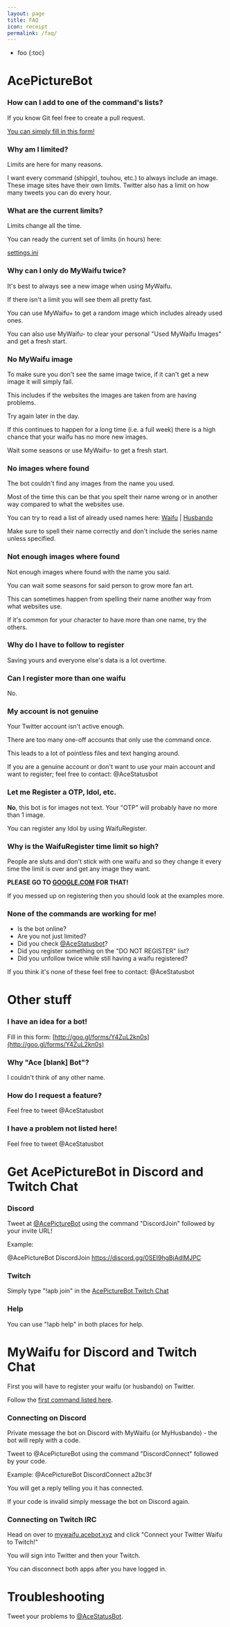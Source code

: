 ```yaml
---
layout: page
title: FAQ
icon: receipt
permalink: /faq/
---
```


* foo
{:toc}


# AcePictureBot

### How can I add to one of the command's lists?

If you know Git feel free to create a pull request.

[You can simply fill in this form!](https://docs.google.com/forms/d/1QS3RxcMXskYlvGleSX4sXvOwnnD3m4dsc_sO9JmeCtM/viewform?c=0&w=1)

### Why am I limited?

Limits are here for many reasons.

I want every command (shipgirl, touhou, etc.) to always include an image. These image sites have their own limits. Twitter also has a limit on how many tweets you can do every hour.

### What are the current limits?

Limits change all the time.

You can ready the current set of limits (in hours) here:

[settings.ini](https://github.com/ace3df/AcePictureBot/blob/master/settings.ini#L20)


### Why can I only do MyWaifu twice?

It's best to always see a new image when using MyWaifu.

If there isn't a limit you will see them all pretty fast.

You can use MyWaifu+ to get a random image which includes already used ones.

You can also use MyWaifu- to clear your personal "Used MyWaifu Images" and get a fresh start.

### No MyWaifu image

To make sure you don't see the same image twice, if it can't get a new image it will simply fail.

This includes if the websites the images are taken from are having problems.

Try again later in the day.

If this continues to happen for a long time (i.e. a full week) there is a high chance that your waifu has no more new images.

Wait some seasons or use MyWaifu- to get a fresh start.

### No images where found

The bot couldn't find any images from the name you used.

Most of the time this can be that you spelt their name wrong or in another way compared to what the websites use.

You can try to read a list of already used names here: [Waifu](https://github.com/ace3df/AcePictureBot/blob/master/lists/Waifu%20List.txt) | [Husbando](https://github.com/ace3df/AcePictureBot/blob/master/lists/Husbando%20List.txt)

Make sure to spell their name correctly and don't include the series name unless specified.

### Not enough images where found

Not enough images where found with the name you said.

You can wait some seasons for said person to grow more fan art.

This can sometimes happen from spelling their name another way from what websites use.

If it's common for your character to have more than one name, try the others.

### Why do I have to follow to register

Saving yours and everyone else's data is a lot overtime.

### Can I register more than one waifu

No.

### My account is not genuine

Your Twitter account isn't active enough.

There are too many one-off accounts that only use the command once.

This leads to a lot of pointless files and text hanging around.

If you are a genuine account or don't want to use your main account and want to register; feel free to contact: @AceStatusbot

### Let me Register a OTP, Idol, etc.

**No**, this bot is for images not text. Your "OTP" will probably have no more than 1 image.

You can register any Idol by using WaifuRegister.

### Why is the WaifuRegister time limit so high?

People are sluts and don't stick with one waifu and so they change it every time the limit is over and get any image they want.

**PLEASE GO TO [GOOGLE.COM](https://google.com) FOR THAT!**

If you messed up on registering then you should look at the examples more.

### None of the commands are working for me!

* Is the bot online?
* Are you not just limited?
* Did you check [@AceStatusbot](http://twitter.com/AceStatusbot)?
* Did you register something on the "DO NOT REGISTER" list?
* Did you unfollow twice while still having a waifu registered?

If you think it's none of these feel free to contact: @AceStatusbot

# Other stuff

### I have an idea for a bot!

Fill in this form:
[http://goo.gl/forms/Y4ZuL2kn0s](http://goo.gl/forms/Y4ZuL2kn0s)

### Why "Ace [blank] Bot"?

I couldn't think of any other name.

### How do I request a feature?

Feel free to tweet @AceStatusbot

### I have a problem not listed here!

Feel free to tweet @AceStatusbot

# Get AcePictureBot in Discord and Twitch Chat

### Discord

Tweet at [@AcePictureBot](http://twitter.com/acepicturebot) using the command "DiscordJoin" followed by your invite URL!

Example:

@AcePictureBot DiscordJoin https://discord.gg/0SEI9hgBjAdlMJPC

### Twitch

Simply type "!apb join" in the [AcePictureBot Twitch Chat](http://twitch.tv/acepicturebot)

### Help

You can use "!apb help" in both places for help.

# MyWaifu for Discord and Twitch Chat

First you will have to register your waifu (or husbando) on Twitter.

Follow the [first command listed here](ace3df.github.io/AcePictureBot/commands/).

### Connecting on Discord

Private message the bot on Discord with MyWaifu (or MyHusbando) - the bot will reply with a code.

Tweet to @AcePictureBot using the command "DiscordConnect" followed by your code.

Example: @AcePictureBot DiscordConnect a2bc3f

You will get a reply telling you it has connected.

If your code is invalid simply message the bot on Discord again.

### Connecting on Twitch IRC

Head on over to [mywaifu.acebot.xyz](http://mywaifu.acebot.xyz) and click "Connect your Twitter Waifu to Twitch!"

You will sign into Twitter and then your Twitch.

You can disconnect both apps after you have logged in.


# Troubleshooting

Tweet your problems to [@AceStatusBot](http://twitter.com/acestatusbot).
